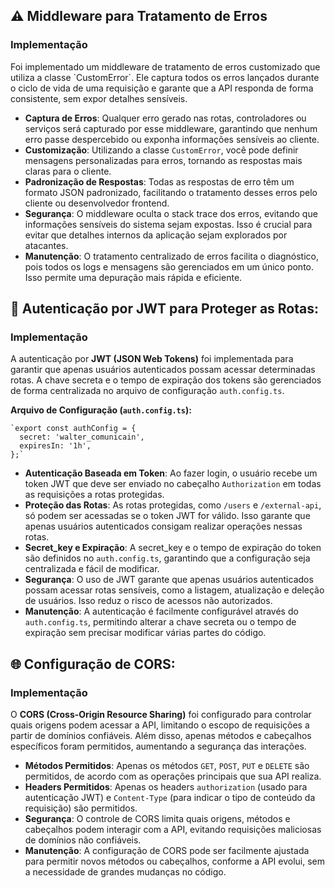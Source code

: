## ⚠️ Middleware para Tratamento de Erros

### Implementação
<p>Foi implementado um middleware de tratamento de erros customizado que utiliza a classe `CustomError`. Ele captura todos os erros lançados durante o ciclo de vida de uma requisição e garante que a API responda de forma consistente, sem expor detalhes sensíveis.</p>

-   **Captura de Erros**: Qualquer erro gerado nas rotas, controladores ou serviços será capturado por esse middleware, garantindo que nenhum erro passe despercebido ou exponha informações sensíveis ao cliente.
-   **Customização**: Utilizando a classe `CustomError`, você pode definir mensagens personalizadas para erros, tornando as respostas mais claras para o cliente.
-   **Padronização de Respostas**: Todas as respostas de erro têm um formato JSON padronizado, facilitando o tratamento desses erros pelo cliente ou desenvolvedor frontend.
-   **Segurança**: O middleware oculta o stack trace dos erros, evitando que informações sensíveis do sistema sejam expostas. Isso é crucial para evitar que detalhes internos da aplicação sejam explorados por atacantes.
-   **Manutenção**: O tratamento centralizado de erros facilita o diagnóstico, pois todos os logs e mensagens são gerenciados em um único ponto. Isso permite uma depuração mais rápida e eficiente.

## 🔑 Autenticação por JWT para Proteger as Rotas:

### Implementação

A autenticação por **JWT (JSON Web Tokens)** foi implementada para garantir que apenas usuários autenticados possam acessar determinadas rotas. A chave secreta e o tempo de expiração dos tokens são gerenciados de forma centralizada no arquivo de configuração `auth.config.ts`.

**Arquivo de Configuração (`auth.config.ts`):**

    `export const authConfig = {
      secret: 'walter_comunicain',
      expiresIn: '1h',
    };` 

-   **Autenticação Baseada em Token**: Ao fazer login, o usuário recebe um token JWT que deve ser enviado no cabeçalho `Authorization` em todas as requisições a rotas protegidas.
-   **Proteção das Rotas**: As rotas protegidas, como `/users` e `/external-api`, só podem ser acessadas se o token JWT for válido. Isso garante que apenas usuários autenticados consigam realizar operações nessas rotas.
-   **Secret_key e Expiração**: A secret_key e o tempo de expiração do token são definidos no `auth.config.ts`, garantindo que a configuração seja centralizada e fácil de modificar.
-   **Segurança**: O uso de JWT garante que apenas usuários autenticados possam acessar rotas sensíveis, como a listagem, atualização e deleção de usuários. Isso reduz o risco de acessos não autorizados.
-   **Manutenção**: A autenticação é facilmente configurável através do `auth.config.ts`, permitindo alterar a chave secreta ou o tempo de expiração sem precisar modificar várias partes do código.

## 🌐 Configuração de CORS:

### Implementação

O **CORS (Cross-Origin Resource Sharing)** foi configurado para controlar quais origens podem acessar a API, limitando o escopo de requisições a partir de domínios confiáveis. Além disso, apenas métodos e cabeçalhos específicos foram permitidos, aumentando a segurança das interações.

-   **Métodos Permitidos**: Apenas os métodos `GET`, `POST`, `PUT` e `DELETE` são permitidos, de acordo com as operações principais que sua API realiza.
-   **Headers Permitidos**: Apenas os headers `authorization` (usado para autenticação JWT) e `Content-Type` (para indicar o tipo de conteúdo da requisição) são permitidos.
-   **Segurança**: O controle de CORS limita quais origens, métodos e cabeçalhos podem interagir com a API, evitando requisições maliciosas de domínios não confiáveis.
-   **Manutenção**: A configuração de CORS pode ser facilmente ajustada para permitir novos métodos ou cabeçalhos, conforme a API evolui, sem a necessidade de grandes mudanças no código.